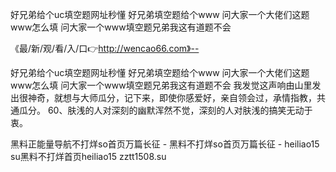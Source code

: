 好兄弟给个uc填空题网址秒懂
好兄弟填空题给个www
问大家一个大佬们这题www怎么填
问大家一个www填空题兄弟我这有道题不会


《最/新/观/看/入/口👉http://wencao66.com》--

好兄弟给个uc填空题网址秒懂
好兄弟填空题给个www
问大家一个大佬们这题www怎么填
问大家一个www填空题兄弟我这有道题不会
我发觉这声响由山里发出很神奇，就想与大师瓜分，记下来，即使你感爱好，亲自领会过，承情指教，共通瓜分。
	60、肤浅的人对深刻的幽默浑然不觉，深刻的人对肤浅的搞笑无动于衷。





黑料正能量导航不打烊so首页万篇长征 - 黑料不打烊so首页万篇长征 - heiliao15 su黑料不打烊首页heiliao15 zztt1508.su
